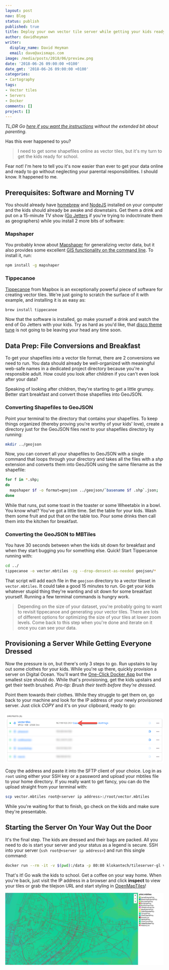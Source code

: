 ```yaml
---
layout: post
nav: Blog
status: publish
published: true
title: Deploy your own vector tile server while getting your kids ready for school
author: davidheyman
writer:
  display_name: David Heyman
  email: dave@axismaps.com
image: /media/posts/2018/06/preview.png
date: '2018-06-26 09:00:00 +0100'
date_gmt: '2018-06-26 09:00:00 +0100'
categories:
- Cartography
tags:
- Vector tiles
- Servers
- Docker
comments: []
project: []
---
```


_TL;DR Go [here if you want the instructions](https://gist.github.com/davidheyman/ce14f17caf2ab6add3c70a881f06b4ae) without the extended bit about parenting._

Has this ever happened to you?

> I need to get some shapefiles online as vector tiles, but it's my turn to get the kids ready for school.

Fear not! I'm here to tell you it's now easier than ever to get your data online and ready to go without neglecting your parental responsibilities. I should know. It happened to me.

## Prerequisites: Software and Morning TV

You should already have [homebrew](https://brew.sh) and [NodeJS](https://medium.com/@kkostov/how-to-install-node-and-npm-on-macos-using-homebrew-708e2c3877bd) installed on your computer and the kids should already be awake and downstairs. Get them a drink and put on a 15-minute TV show ([Go Jetters](https://www.bbc.co.uk/cbeebies/shows/go-jetters) if you're trying to indoctrinate them as geographers) while you install 2 more bits of software:

### Mapshaper

You probably know about [Mapshaper](http://mapshaper.org) for generalizing vector data, but it also provides some excellent [GIS functionality on the command line](https://github.com/mbloch/mapshaper/wiki/Command-Reference). To install it, run:

```sh
npm install -g mapshaper
```

### Tippecanoe

[Tippecanoe](https://github.com/mapbox/tippecanoe) from Mapbox is an exceptionally powerful piece of software for creating vector tiles. We're just going to scratch the surface of it with example, and installing it is as easy as:

```sh
brew install tippecanoe
```

Now that the software is installed, go make yourself a drink and watch the end of Go Jetters with your kids. Try as hard as you'd like, that [disco theme tune](https://www.youtube.com/watch?v=REBUEe3mtXo) is not going to be leaving your head any time soon.

## Data Prep: File Conversions and Breakfast

To get your shapefiles into a vector tile format, there are 2 conversions we need to run. You data should already be well-organized with meaningful web-safe names in a dedicated project directory because you're a responsible adult. How could you look after children if you can't even look after your data?

Speaking of looking after children, they're starting to get a little grumpy. Better start breakfast and convert those shapefiles into GeoJSON.

### Converting Shapefiles to GeoJSON

Point your terminal to the directory that contains your shapefiles. To keep things organized (thereby proving you're worthy of your kids' love), create a directory just for the GeoJSON files next to your shapefiles directory by running:

```sh
mkdir ../geojson
```

Now, you can convert all your shapefiles to GeoJSON with a single command that loops through your directory and takes all the files with a _shp_ extension and converts them into GeoJSON using the same filename as the shapefile:

```sh
for f in *.shp;
do
  mapshaper $f -o format=geojson ../geojson/`basename $f .shp`.json;
done
```

While that runs, put some toast in the toaster or some Wheetabix in a bowl. You know what? You've got a little time. Set the table for your kids. Wash them some fruit and put that on the table too. Pour some drinks then call them into the kitchen for breakfast.

### Converting the GeoJSON to MBTiles

You have 30 seconds between when the kids sit down for breakfast and when they start bugging you for something else. Quick! Start Tippecanoe running with:

```sh
cd ../
tippecanoe -o vector.mbtiles -zg --drop-densest-as-needed geojson/*
```

That script will add each file in the `geojson` directory to a vector tileset in `vector.mbtiles`. It could take a good 15 minutes to run. Go get your kids whatever stupid thing they're wanting and sit down for some breakfast yourself. Running a few terminal commands is hungry work.

> Depending on the size of your dataset, you're probably going to want to revisit tippecanoe and generating your vector tiles. There are lots of different options for optimizing the size of your tiles at lower zoom levels. Come back to this step when you're done and iterate on it once you can see your data.

## Provisioning a Server While Getting Everyone Dressed

Now the pressure is on, but there's only 3 steps to go. Run upstairs to lay out some clothes for your kids. While you're up there, quickly provision a server on Digital Ocean. You'll want the [One-Click Docker App](https://www.digitalocean.com/products/one-click-apps/docker/) but the smallest size should do. While that's provisioning, get the kids upstairs and get their teeth brushed. _Pro-tip: Brush their teeth before they're dressed._

Point them towards their clothes. While they struggle to get them on, go back to your machine and look for the IP address of your newly provisioned server. Just click _COPY_ and it's on your clipboard, ready to go:

![An IP address](/media/posts/2018/06/droplet.png)

Copy the address and paste it into the SFTP client of your choice. Log in as `root` using either your SSH key or a password and upload your mbtiles file to your home directory. If you really want to get fancy, you can do the upload straight from your terminal with:

```sh
scp vector.mbtiles root@<server ip address>:/root/vector.mbtiles
```

While you're waiting for that to finish, go check on the kids and make sure they're presentable.

## Starting the Server On Your Way Out the Door

It's the final step. The kids are dressed and their bags are packed. All you need to do is start your server and your status as a legend is secure. SSH into your server (`ssh root@<server ip address>`) and run this single command:

```sh
docker run --rm -it -v $(pwd):/data -p 80:80 klokantech/tileserver-gl vector.mbtiles --verbose
```

That's it! Go walk the kids to school. Get a coffee on your way home. When you're back, just visit the IP address in a browser and click **inspect** to view your tiles or grab the tilejson URL and start styling in [OpenMapTiles](http://editor.openmaptiles.org)!

![Vector preview](/media/posts/2018/06/preview.png)